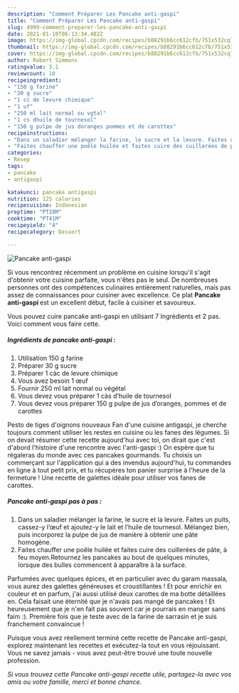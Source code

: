 ```yaml
---
description: "Comment Préparer Les Pancake anti-gaspi"
title: "Comment Préparer Les Pancake anti-gaspi"
slug: 4999-comment-preparer-les-pancake-anti-gaspi
date: 2021-01-10T06:13:34.482Z
image: https://img-global.cpcdn.com/recipes/b88291b6cc612cfb/751x532cq70/pancake-anti-gaspi-photo-principale-de-la-recette.jpg
thumbnail: https://img-global.cpcdn.com/recipes/b88291b6cc612cfb/751x532cq70/pancake-anti-gaspi-photo-principale-de-la-recette.jpg
cover: https://img-global.cpcdn.com/recipes/b88291b6cc612cfb/751x532cq70/pancake-anti-gaspi-photo-principale-de-la-recette.jpg
author: Robert Simmons
ratingvalue: 3.1
reviewcount: 10
recipeingredient:
- "150 g farine"
- "30 g sucre"
- "1 cc de levure chimique"
- "1 uf"
- "250 ml lait normal ou vgtal"
- "1 cs dhuile de tournesol"
- "150 g pulpe de jus doranges pommes et de carottes"
recipeinstructions:
- "Dans un saladier mélanger la farine, le sucre et la levure. Faites un puits, cassez-y l’œuf et ajoutez-y le lait et l’huile de tournesol. Mélangez bien, puis incorporez la pulpe de jus de manière à obtenir une pâte homogène."
- "Faites chauffer une poêle huilée et faites cuire des cuillerées de pâte, à feu moyen.Retournez les pancakes au bout de quelques minutes, lorsque des bulles commencent à apparaître à la surface."
categories:
- Resep
tags:
- pancake
- antigaspi

katakunci: pancake antigaspi 
nutrition: 125 calories
recipecuisine: Indonesian
preptime: "PT28M"
cooktime: "PT41M"
recipeyield: "4"
recipecategory: Dessert

---
```



![Pancake anti-gaspi](https://img-global.cpcdn.com/recipes/b88291b6cc612cfb/751x532cq70/pancake-anti-gaspi-photo-principale-de-la-recette.jpg)

Si vous rencontrez récemment un problème en cuisine lorsqu'il s'agit d'obtenir votre cuisine parfaite, vous n'êtes pas le seul. De nombreuses personnes ont des compétences culinaires entièrement naturelles, mais pas assez de connaissances pour cuisiner avec excellence. Ce plat <strong> Pancake anti-gaspi </strong> est un excellent début, facile à cuisiner et savoureux.

<!--inarticleads1-->

Vous pouvez cuire pancake anti-gaspi en utilisant 7 Ingrédients et 2 pas. Voici comment vous faire cette.

##### Ingrédients de pancake anti-gaspi :

1. Utilisation 150 g farine
1. Préparer 30 g sucre
1. Préparer 1 càc de levure chimique
1. Vous avez besoin 1 œuf
1. Fournir 250 ml lait normal ou végétal
1. Vous devez vous préparer 1 càs d’huile de tournesol
1. Vous devez vous préparer 150 g pulpe de jus d’oranges, pommes et de carottes


Pesto de tiges d&#39;oignons nouveaux Fan d&#39;une cuisine antigaspi, je cherche toujours comment utiliser les restes en cuisine ou les fanes des légumes. Si on devait résumer cette recette aujourd&#39;hui avec toi, on dirait que c&#39;est d&#39;abord l&#39;histoire d&#39;une rencontre avec l&#39;anti-gaspi :) On espère que tu régaleras du monde avec ces pancakes gourmands. Tu choisis un commerçant sur l&#39;application qui a des invendus aujourd&#39;hui, tu commandes en ligne à tout petit prix, et tu récupères ton panier surprise à l&#39;heure de la fermeture ! Une recette de galettes idéale pour utiliser vos fanes de carottes. 

<!--inarticleads2-->

##### Pancake anti-gaspi pas à pas :

1. Dans un saladier mélanger la farine, le sucre et la levure. Faites un puits, cassez-y l’œuf et ajoutez-y le lait et l’huile de tournesol. Mélangez bien, puis incorporez la pulpe de jus de manière à obtenir une pâte homogène.
1. Faites chauffer une poêle huilée et faites cuire des cuillerées de pâte, à feu moyen.Retournez les pancakes au bout de quelques minutes, lorsque des bulles commencent à apparaître à la surface.


Parfumées avec quelques épices, et en particulier avec du garam massala, vous aurez des galettes généreuses et croustillantes ! Et pour enrichir en couleur et en parfum, j&#39;ai aussi utilisé deux carottes de ma botte détaillées en. Cela faisait une éternité que je n&#39;avais pas mangé de pancakes ! Et heureusement que je n&#39;en fait pas souvent car je pourrais en manger sans faim :). Première fois que je teste avec de la farine de sarrasin et je suis franchement convaincue ! 

<!--inarticleads1-->

<p>
Puisque vous avez réellement terminé cette recette de Pancake anti-gaspi, explorez maintenant les recettes et exécutez-la tout en vous réjouissant. Vous ne savez jamais - vous avez peut-être trouvé une toute nouvelle profession.
</p>

<p>
<i>Si vous trouvez cette Pancake anti-gaspi recette utile, partagez-la avec vos amis ou votre famille, merci et bonne chance.</i>
</p>
